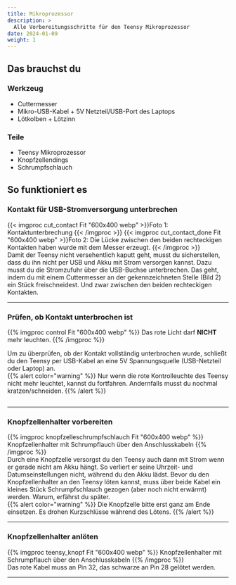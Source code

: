 ```yaml
---
title: Mikroprozessor
description: >
  Alle Vorbereitungsschritte für den Teensy Mikroprozessor 
date: 2024-01-09
weight: 1
---
```

## Das brauchst du

<div class="row">
    <div class="col-md-6">
       <h3>Werkzeug</h3>
       <ul>
       <li>Cuttermesser</li>
       <li>Mikro-USB-Kabel + 5V Netzteil/USB-Port des Laptops</li>
       <li>Lötkolben + Lötzinn</li>
       </ul>
</div>
    <div class="col-md-6">
<h3>Teile</h3>
<ul>
       <li>Teensy Mikroprozessor</li>
        <li>Knopfzellendings</li>
        <li>Schrumpfschlauch</li>
       </ul> 
       </div>
</div>

## So funktioniert es 
<div class="row">

### Kontakt für USB-Stromversorgung unterbrechen
<div class="col-md-6">
       {{< imgproc cut_contact Fit "600x400 webp" >}}Foto 1: Kontaktunterbrechung
{{< /imgproc >}}
{{< imgproc cut_contact_done Fit "600x400 webp" >}}Foto 2: Die Lücke zwischen den beiden rechteckigen Kontakten haben wurde mit dem Messer erzeugt.
{{< /imgproc >}}

</div>
    <div class="col-md-6" style="display: flex; flex-direction: column; justify-content: center;">
Damit der Teensy nicht versehentlich kaputt geht, musst du sicherstellen, dass du ihn nicht per USB und Akku mit Strom versorgen kannst. Dazu musst du die Stromzufuhr über die USB-Buchse unterbrechen. Das geht, indem du mit einem Cuttermesser an der gekennzeichneten Stelle (Bild 2) ein Stück freischneidest. Und zwar zwischen den beiden rechteckigen Kontakten.
    </div>
</div>
<hr class="my-4"> <!-- Trennlinie -->

<div class="row">

### Prüfen, ob Kontakt unterbrochen ist
<div class="col-md-6">
      {{% imgproc control Fit "600x400 webp" %}} Das rote Licht darf <strong>NICHT</strong> mehr leuchten.
{{% /imgproc %}} 

</div>
    <div class="col-md-6" style="display: flex; flex-direction: column; justify-content: center;">

Um zu überprüfen, ob der Kontakt vollständig unterbrochen wurde, schließt du den Teensy per USB-Kabel an eine 5V Spannungsquelle (USB-Netzteil oder Laptop) an.<br>
 {{% alert color="warning" %}}
Nur wenn die rote Kontrolleuchte des Teensy nicht mehr leuchtet, kannst du fortfahren. Andernfalls musst du nochmal kratzen/schneiden.
{{% /alert %}}
    </div>
</div>
<hr class="my-4"> <!-- Trennlinie -->

<div class="row">

### Knopfzellenhalter vorbereiten
<div class="col-md-6">
      {{% imgproc knopfzelleschrumpfschlauch Fit "600x400 webp" %}} Knopfzellenhalter mit Schrumpflauch über den Anschlusskabeln
{{% /imgproc %}} 

</div>
    <div class="col-md-6" style="display: flex; flex-direction: column; justify-content: center;">
Durch eine Knopfzelle versorgst du den Teensy auch dann mit Strom wenn er gerade nicht am Akku hängt. So verliert er seine Uhrzeit- und Datumseinstellungen nicht, während du den Akku lädst. Bevor du den Knopfzellenhalter an den Teensy löten kannst, muss über beide Kabel ein kleines Stück Schrumpfschlauch gezogen (aber noch nicht erwärmt) werden. Warum, erfährst du später.<br>
{{% alert color="warning" %}}
Die Knopfzelle bitte erst ganz am Ende einsetzen. Es drohen Kurzschlüsse während des Lötens. 
{{% /alert %}}
</div>
</div>
<hr class="my-4"> <!-- Trennlinie -->
<div class="row">

### Knopfzellenhalter anlöten
<div class="col-md-6">
      {{% imgproc teensy_knopf Fit "600x400 webp" %}} Knopfzellenhalter mit Schrumpflauch über den Anschlusskabeln
{{% /imgproc %}} 

</div>
    <div class="col-md-6" style="display: flex; flex-direction: column; justify-content: center;">
Das rote Kabel muss an Pin 32, das schwarze an Pin 28 gelötet werden. 
</div>
</div>
<hr class="my-4"> <!-- Trennlinie -->
